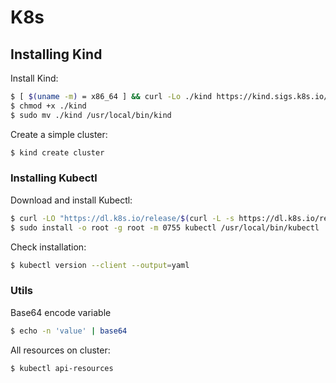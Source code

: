 # K8s

## Installing Kind

Install Kind:

```sh
$ [ $(uname -m) = x86_64 ] && curl -Lo ./kind https://kind.sigs.k8s.io/dl/v0.23.0/kind-linux-amd64
$ chmod +x ./kind
$ sudo mv ./kind /usr/local/bin/kind
```

Create a simple cluster:

```sh
$ kind create cluster
```

### Installing Kubectl

Download and install Kubectl:

```sh
$ curl -LO "https://dl.k8s.io/release/$(curl -L -s https://dl.k8s.io/release/stable.txt)/bin/linux/amd64/kubectl"
$ sudo install -o root -g root -m 0755 kubectl /usr/local/bin/kubectl
```

Check installation:

```sh
$ kubectl version --client --output=yaml
```

### Utils

Base64 encode variable

```sh
$ echo -n 'value' | base64
```

All resources on cluster:

```sh
$ kubectl api-resources
```
